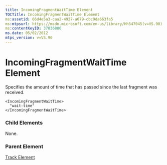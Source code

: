 ```yaml
---
title: IncomingFragmentWaitTime Element
TOCTitle: IncomingFragmentWaitTime Element
ms:assetid: 66d4e5a3-caa2-4927-a079-cbc9da663fa5
ms:mtpsurl: https://msdn.microsoft.com/en-us/library/Hh547045(v=VS.90)
ms:contentKeyID: 37836886
ms.date: 05/02/2012
mtps_version: v=VS.90
---
```


# IncomingFragmentWaitTime Element

Specifies the amount of time that has passed since the last fragment was received.

    <IncomingFragmentWaitTime>
      "wait-time"
    </IncomingFragmentWaitTime>

### Child Elements

None.

### Parent Element

[Track Element](track-element.md)


